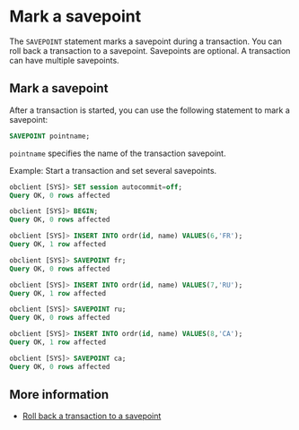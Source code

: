 # Mark a savepoint

The `SAVEPOINT` statement marks a savepoint during a transaction. You can roll back a transaction to a savepoint. Savepoints are optional. A transaction can have multiple savepoints. 

## Mark a savepoint

After a transaction is started, you can use the following statement to mark a savepoint: 

```sql
SAVEPOINT pointname;
```

`pointname` specifies the name of the transaction savepoint. 

Example: Start a transaction and set several savepoints. 

```sql
obclient [SYS]> SET session autocommit=off;
Query OK, 0 rows affected

obclient [SYS]> BEGIN;
Query OK, 0 rows affected

obclient [SYS]> INSERT INTO ordr(id, name) VALUES(6,'FR');
Query OK, 1 row affected

obclient [SYS]> SAVEPOINT fr;
Query OK, 0 rows affected

obclient [SYS]> INSERT INTO ordr(id, name) VALUES(7,'RU');
Query OK, 1 row affected

obclient [SYS]> SAVEPOINT ru;
Query OK, 0 rows affected

obclient [SYS]> INSERT INTO ordr(id, name) VALUES(8,'CA');
Query OK, 1 row affected

obclient [SYS]> SAVEPOINT ca;
Query OK, 0 rows affected
```

## More information

* [Roll back a transaction to a savepoint](../300.transaction-savepoints-of-oracle-mode/200.rollback-to-a-savepoint-of-oracle-mode.md)
